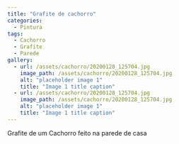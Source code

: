```yaml
---
title: "Grafite de cachorro"
categories:
  - Pintura
tags:
  - Cachorro
  - Grafite
  - Parede
gallery:
  - url: /assets/cachorro/20200128_125704.jpg
    image_path: /assets/cachorro/20200128_125704.jpg
    alt: "placeholder image 1"
    title: "Image 1 title caption"
  - url: /assets/cachorro/20200128_125704.jpg
    image_path: /assets/cachorro/20200128_125704.jpg
    alt: "placeholder image 1"
    title: "Image 1 title caption"
---
```


Grafite de um Cachorro feito na parede de casa